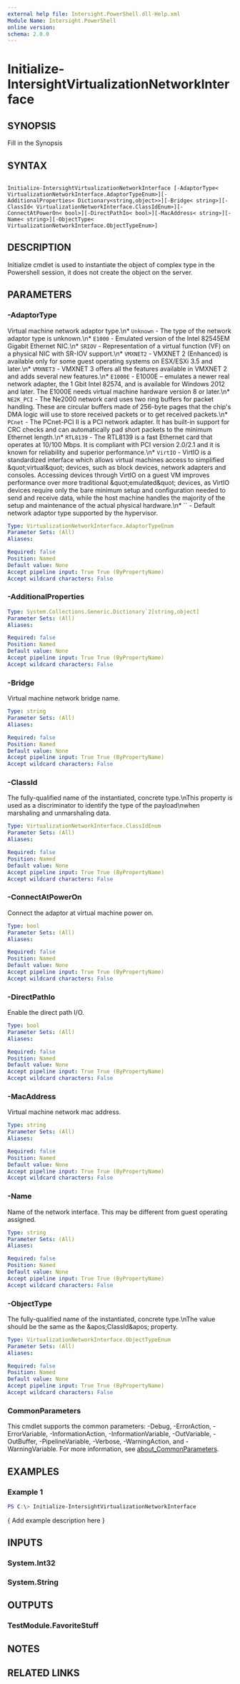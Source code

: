 ```yaml
---
external help file: Intersight.PowerShell.dll-Help.xml
Module Name: Intersight.PowerShell
online version:
schema: 2.0.0
---
```


# Initialize-IntersightVirtualizationNetworkInterface

## SYNOPSIS
Fill in the Synopsis

## SYNTAX

```

Initialize-IntersightVirtualizationNetworkInterface [-AdaptorType< VirtualizationNetworkInterface.AdaptorTypeEnum>][-AdditionalProperties< Dictionary<string,object>>][-Bridge< string>][-ClassId< VirtualizationNetworkInterface.ClassIdEnum>][-ConnectAtPowerOn< bool>][-DirectPathIo< bool>][-MacAddress< string>][-Name< string>][-ObjectType< VirtualizationNetworkInterface.ObjectTypeEnum>]

```

## DESCRIPTION

Initialize cmdlet is used to instantiate the object of complex type in the Powershell session, it does not create the object on the server.

## PARAMETERS

### -AdaptorType
Virtual machine network adaptor type.\n* `Unknown` - The type of the network adaptor type is unknown.\n* `E1000` - Emulated version of the Intel 82545EM Gigabit Ethernet NIC.\n* `SRIOV` - Representation of a virtual function (VF) on a physical NIC with SR-IOV support.\n* `VMXNET2` - VMXNET 2 (Enhanced) is available only for some guest operating systems on ESX/ESXi 3.5 and later.\n* `VMXNET3` - VMXNET 3 offers all the features available in VMXNET 2 and adds several new features.\n* `E1000E` - E1000E – emulates a newer real network adapter, the 1 Gbit Intel 82574, and is available for Windows 2012 and later. The E1000E needs virtual machine hardware version 8 or later.\n* `NE2K_PCI` - The Ne2000 network card uses two ring buffers for packet handling. These are circular buffers made of 256-byte pages that the chip&apos;s DMA logic will use to store received packets or to get received packets.\n* `PCnet` - The PCnet-PCI II is a PCI network adapter. It has built-in support for CRC checks and can automatically pad short packets to the minimum Ethernet length.\n* `RTL8139` - The RTL8139 is a fast Ethernet card that operates at 10/100 Mbps. It is compliant with PCI version 2.0/2.1 and it is known for reliability and superior performance.\n* `VirtIO` - VirtIO is a standardized interface which allows virtual machines access to simplified \&quot;virtual\&quot; devices, such as block devices, network adapters and consoles. Accessing devices through VirtIO on a guest VM improves performance over more traditional \&quot;emulated\&quot; devices, as VirtIO devices require only the bare minimum setup and configuration needed to send and receive data, while the host machine handles the majority of the setup and maintenance of the actual physical hardware.\n* `` - Default network adaptor type supported by the hypervisor.

```yaml
Type: VirtualizationNetworkInterface.AdaptorTypeEnum
Parameter Sets: (All)
Aliases:

Required: false
Position: Named
Default value: None
Accept pipeline input: True True (ByPropertyName)
Accept wildcard characters: False
```

### -AdditionalProperties


```yaml
Type: System.Collections.Generic.Dictionary`2[string,object]
Parameter Sets: (All)
Aliases:

Required: false
Position: Named
Default value: None
Accept pipeline input: True True (ByPropertyName)
Accept wildcard characters: False
```

### -Bridge
Virtual machine network bridge name.

```yaml
Type: string
Parameter Sets: (All)
Aliases:

Required: false
Position: Named
Default value: None
Accept pipeline input: True True (ByPropertyName)
Accept wildcard characters: False
```

### -ClassId
The fully-qualified name of the instantiated, concrete type.\nThis property is used as a discriminator to identify the type of the payload\nwhen marshaling and unmarshaling data.

```yaml
Type: VirtualizationNetworkInterface.ClassIdEnum
Parameter Sets: (All)
Aliases:

Required: false
Position: Named
Default value: None
Accept pipeline input: True True (ByPropertyName)
Accept wildcard characters: False
```

### -ConnectAtPowerOn
Connect the adaptor at virtual machine power on.

```yaml
Type: bool
Parameter Sets: (All)
Aliases:

Required: false
Position: Named
Default value: None
Accept pipeline input: True True (ByPropertyName)
Accept wildcard characters: False
```

### -DirectPathIo
Enable the direct path I/O.

```yaml
Type: bool
Parameter Sets: (All)
Aliases:

Required: false
Position: Named
Default value: None
Accept pipeline input: True True (ByPropertyName)
Accept wildcard characters: False
```

### -MacAddress
Virtual machine network mac address.

```yaml
Type: string
Parameter Sets: (All)
Aliases:

Required: false
Position: Named
Default value: None
Accept pipeline input: True True (ByPropertyName)
Accept wildcard characters: False
```

### -Name
Name of the network interface. This may be different from guest operating assigned.

```yaml
Type: string
Parameter Sets: (All)
Aliases:

Required: false
Position: Named
Default value: None
Accept pipeline input: True True (ByPropertyName)
Accept wildcard characters: False
```

### -ObjectType
The fully-qualified name of the instantiated, concrete type.\nThe value should be the same as the &amp;apos;ClassId&amp;apos; property.

```yaml
Type: VirtualizationNetworkInterface.ObjectTypeEnum
Parameter Sets: (All)
Aliases:

Required: false
Position: Named
Default value: None
Accept pipeline input: True True (ByPropertyName)
Accept wildcard characters: False
```


### CommonParameters
This cmdlet supports the common parameters: -Debug, -ErrorAction, -ErrorVariable, -InformationAction, -InformationVariable, -OutVariable, -OutBuffer, -PipelineVariable, -Verbose, -WarningAction, and -WarningVariable. For more information, see [about_CommonParameters](http://go.microsoft.com/fwlink/?LinkID=113216).

## EXAMPLES

### Example 1
```powershell
PS C:\> Initialize-IntersightVirtualizationNetworkInterface
```

{ Add example description here }

## INPUTS

### System.Int32

### System.String

## OUTPUTS

### TestModule.FavoriteStuff

## NOTES

## RELATED LINKS
